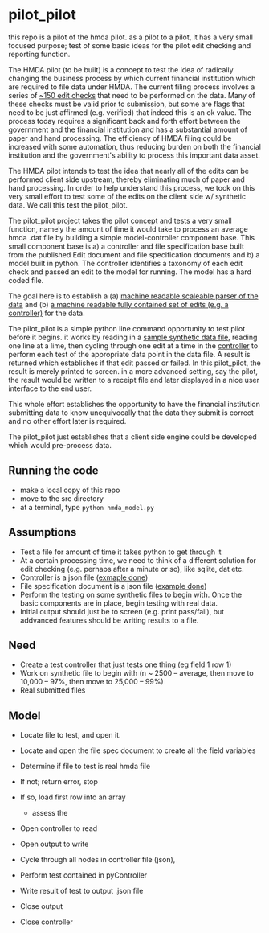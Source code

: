 pilot_pilot
===========

this repo is a pilot of the hmda pilot.  as a pilot to a pilot, it has a very small focused purpose; test of some basic ideas for the pilot edit checking and reporting function.

The HMDA pilot (to be built) is a concept to test the idea of radically changing the business process by which current financial institution which are required to file data under HMDA.  The current filing process involves a series of [~150 edit checks](http://www.ffiec.gov/hmda/edits.htm) that need to be performed on the data.  Many of these checks must be valid prior to submission, but some are flags that need to be just affirmed (e.g. verified) that indeed this is an ok value.  The process today requires a significant back and forth effort between the government and the financial institution and has a substantial amount of paper and hand processing.  The efficiency of HMDA filing could be increased with some automation, thus reducing burden on both the financial institution and the government's ability to process this important data asset.

The HMDA pilot intends to test the idea that nearly all of the edits can be performed client side upstream, thereby eliminating much of paper and hand processing.  In order to help understand this process, we took on this very small effort to test some of the edits on the client side w/ synthetic data.  We call this test the pilot_pilot.

The pilot_pilot project takes the pilot concept and tests a very small function, namely the amount of time it would take to process an average hmda .dat file by building a simple model-controller component base.  This small component base is a) a controller and file specification base built from the published Edit document and file specification documents and b) a model built in python.  The controller identifies a taxonomy of each edit check and passed an edit to the model for running.  The model has a hard coded file.

The goal here is to establish a (a) [machine readable scaleable parser of the data](https://github.com/feomike/pilot_pilot/blob/master/src/file_spec.json) and (b) [a machine readable fully contained set of edits (e.g. a controller)](https://github.com/feomike/pilot_pilot/blob/master/src/controller.json) for the data.

The pilot_pilot is a simple python line command opportunity to test pilot before it begins.  it works by reading in a [sample synthetic data file](https://github.com/feomike/pilot_pilot/blob/master/data/lar.dat), reading one line at a lime, then cycling through one edit at a time in the [controller](https://github.com/feomike/pilot_pilot/blob/master/src/controller.json) to perform each test of the appropriate data point in the data file.  A result is returned which establishes if that edit passed or failed.  In this pilot_pilot, the result is merely printed to screen.  in a more advanced setting, say the pilot, the result would be written to a receipt file and later displayed in a nice user interface to the end user.

This whole effort establishes the opportunity to have the financial institution submitting data to know unequivocally that the data they submit is correct and no other effort later is required.

The pilot_pilot just establishes that a client side engine could be developed which would pre-process data.

Running the code
----------------
- make a local copy of this repo
- move to the src directory
- at a terminal, type `python hmda_model.py`

Assumptions
-----------
-	Test a file for amount of time it takes python to get through it
-	At a certain processing time, we need to think of a different solution for edit checking (e.g. perhaps after a minute or so), like  sqlite, dat etc.  
-	Controller is a json file ([exmaple done](https://github.com/feomike/pilot_pilot/blob/master/src/controller.json))
- 	File specification document is a json file ([example done](https://github.com/feomike/pilot_pilot/blob/master/src/file_spec.json))
- 	Perform the testing on some synthetic files to begin with.  Once the basic components are in place, begin testing with real data.
-	Initial output should just be to screen (e.g. print pass/fail), but addvanced features should be writing results to a file.

Need
----
- Create a test controller that just tests one thing (eg field 1 row 1)
-	Work on synthetic file to begin with (n ~ 2500 – average, then move to 10,000 – 97%, then move to 25,000 – 99%)
-	Real submitted files

Model
-----
- 	Locate file to test, and open it.
- 	Locate and open the file spec document to create all the field variables
-	Determine if file to test is real hmda file
  - If not; return error, stop
  - If so, load first row into an array
    - assess the 

-	Open controller to read
-	Open output to write
-	Cycle through all nodes in controller file (json), 
  - Perform test contained in pyController
  - Write result of test to output .json file
-	Close output
-	Close controller
